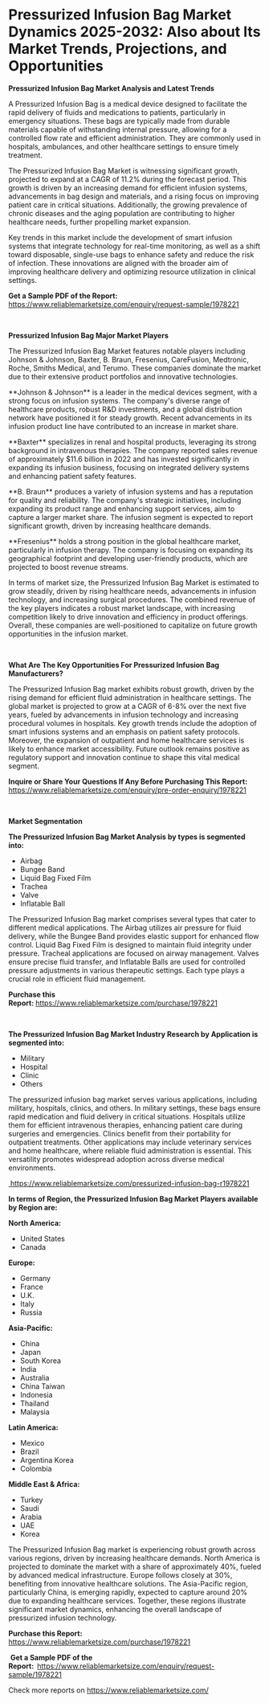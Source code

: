 <p><h1>Pressurized Infusion Bag Market Dynamics 2025-2032: Also about Its Market Trends, Projections, and Opportunities</h1></p><p><strong>Pressurized Infusion Bag Market Analysis and Latest Trends</strong></p>
<p><p>A Pressurized Infusion Bag is a medical device designed to facilitate the rapid delivery of fluids and medications to patients, particularly in emergency situations. These bags are typically made from durable materials capable of withstanding internal pressure, allowing for a controlled flow rate and efficient administration. They are commonly used in hospitals, ambulances, and other healthcare settings to ensure timely treatment.</p><p>The Pressurized Infusion Bag Market is witnessing significant growth, projected to expand at a CAGR of 11.2% during the forecast period. This growth is driven by an increasing demand for efficient infusion systems, advancements in bag design and materials, and a rising focus on improving patient care in critical situations. Additionally, the growing prevalence of chronic diseases and the aging population are contributing to higher healthcare needs, further propelling market expansion.</p><p>Key trends in this market include the development of smart infusion systems that integrate technology for real-time monitoring, as well as a shift toward disposable, single-use bags to enhance safety and reduce the risk of infection. These innovations are aligned with the broader aim of improving healthcare delivery and optimizing resource utilization in clinical settings.</p></p>
<p><strong>Get a Sample PDF of the Report:&nbsp;</strong> <a href="https://www.reliablemarketsize.com/enquiry/request-sample/1978221?utm_campaign=3094&utm_medium=2&utm_source=Github&utm_content=ia&utm_term=05032025&utm_id=pressurized-infusion-bag">https://www.reliablemarketsize.com/enquiry/request-sample/1978221</a></p>
<p>&nbsp;</p>
<p><strong>Pressurized Infusion Bag Major Market Players</strong></p>
<p><p>The Pressurized Infusion Bag Market features notable players including Johnson & Johnson, Baxter, B. Braun, Fresenius, CareFusion, Medtronic, Roche, Smiths Medical, and Terumo. These companies dominate the market due to their extensive product portfolios and innovative technologies. </p><p>**Johnson & Johnson** is a leader in the medical devices segment, with a strong focus on infusion systems. The company's diverse range of healthcare products, robust R&D investments, and a global distribution network have positioned it for steady growth. Recent advancements in its infusion product line have contributed to an increase in market share.</p><p>**Baxter** specializes in renal and hospital products, leveraging its strong background in intravenous therapies. The company reported sales revenue of approximately $11.6 billion in 2022 and has invested significantly in expanding its infusion business, focusing on integrated delivery systems and enhancing patient safety features.</p><p>**B. Braun** produces a variety of infusion systems and has a reputation for quality and reliability. The company's strategic initiatives, including expanding its product range and enhancing support services, aim to capture a larger market share. The infusion segment is expected to report significant growth, driven by increasing healthcare demands.</p><p>**Fresenius** holds a strong position in the global healthcare market, particularly in infusion therapy. The company is focusing on expanding its geographical footprint and developing user-friendly products, which are projected to boost revenue streams.</p><p>In terms of market size, the Pressurized Infusion Bag Market is estimated to grow steadily, driven by rising healthcare needs, advancements in infusion technology, and increasing surgical procedures. The combined revenue of the key players indicates a robust market landscape, with increasing competition likely to drive innovation and efficiency in product offerings. Overall, these companies are well-positioned to capitalize on future growth opportunities in the infusion market.</p></p>
<p>&nbsp;</p>
<p><strong>What Are The Key Opportunities For Pressurized Infusion Bag Manufacturers?</strong></p>
<p><p>The Pressurized Infusion Bag market exhibits robust growth, driven by the rising demand for efficient fluid administration in healthcare settings. The global market is projected to grow at a CAGR of 6-8% over the next five years, fueled by advancements in infusion technology and increasing procedural volumes in hospitals. Key growth trends include the adoption of smart infusions systems and an emphasis on patient safety protocols. Moreover, the expansion of outpatient and home healthcare services is likely to enhance market accessibility. Future outlook remains positive as regulatory support and innovation continue to shape this vital medical segment.</p></p>
<p><strong>Inquire or Share Your Questions If Any Before Purchasing This Report:</strong> <a href="https://www.reliablemarketsize.com/enquiry/pre-order-enquiry/1978221?utm_campaign=3094&utm_medium=2&utm_source=Github&utm_content=ia&utm_term=05032025&utm_id=pressurized-infusion-bag">https://www.reliablemarketsize.com/enquiry/pre-order-enquiry/1978221</a></p>
<p>&nbsp;</p>
<p><strong>Market Segmentation</strong></p>
<p><strong>The Pressurized Infusion Bag Market Analysis by types is segmented into:</strong></p>
<p><ul><li>Airbag</li><li>Bungee Band</li><li>Liquid Bag Fixed Film</li><li>Trachea</li><li>Valve</li><li>Inflatable Ball</li></ul></p>
<p><p>The Pressurized Infusion Bag market comprises several types that cater to different medical applications. The Airbag utilizes air pressure for fluid delivery, while the Bungee Band provides elastic support for enhanced flow control. Liquid Bag Fixed Film is designed to maintain fluid integrity under pressure. Tracheal applications are focused on airway management. Valves ensure precise fluid transfer, and Inflatable Balls are used for controlled pressure adjustments in various therapeutic settings. Each type plays a crucial role in efficient fluid management.</p></p>
<p><strong>Purchase this Report:&nbsp;</strong><a href="https://www.reliablemarketsize.com/purchase/1978221?utm_campaign=3094&utm_medium=2&utm_source=Github&utm_content=ia&utm_term=05032025&utm_id=pressurized-infusion-bag">https://www.reliablemarketsize.com/purchase/1978221</a></p>
<p>&nbsp;</p>
<p><strong>The Pressurized Infusion Bag Market Industry Research by Application is segmented into:</strong></p>
<p><ul><li>Military</li><li>Hospital</li><li>Clinic</li><li>Others</li></ul></p>
<p><p>The pressurized infusion bag market serves various applications, including military, hospitals, clinics, and others. In military settings, these bags ensure rapid medication and fluid delivery in critical situations. Hospitals utilize them for efficient intravenous therapies, enhancing patient care during surgeries and emergencies. Clinics benefit from their portability for outpatient treatments. Other applications may include veterinary services and home healthcare, where reliable fluid administration is essential. This versatility promotes widespread adoption across diverse medical environments.</p></p>
<p><a href="https://www.reliablemarketsize.com/pressurized-infusion-bag-r1978221?utm_campaign=3094&utm_medium=2&utm_source=Github&utm_content=ia&utm_term=05032025&utm_id=pressurized-infusion-bag">&nbsp;https://www.reliablemarketsize.com/pressurized-infusion-bag-r1978221</a></p>
<p><strong>In terms of Region, the Pressurized Infusion Bag Market Players available by Region are:</strong></p>
<p>
    <p> <strong> North America: </strong>
        <ul>
            <li>United States</li>
            <li>Canada</li>
        </ul>
        </p> 
    <p> <strong> Europe: </strong>
        <ul>
            <li>Germany</li>
            <li>France</li>
            <li>U.K.</li>
            <li>Italy</li>
            <li>Russia</li>
        </ul>
        </p> 
    <p> <strong> Asia-Pacific: </strong>
        <ul>
            <li>China</li>
            <li>Japan</li>
            <li>South Korea</li>
            <li>India</li>
            <li>Australia</li>
            <li>China Taiwan</li>
            <li>Indonesia</li>
            <li>Thailand</li>
            <li>Malaysia</li>
        </ul>
        </p> 
    <p> <strong> Latin America: </strong>
        <ul>
            <li>Mexico</li>
            <li>Brazil</li>
            <li>Argentina Korea</li>
            <li>Colombia</li>
        </ul>
        </p> 
    <p> <strong> Middle East & Africa: </strong>
        <ul>
            <li>Turkey</li>
            <li>Saudi</li>
            <li>Arabia</li>
            <li>UAE</li>
            <li>Korea</li>
        </ul>
    </p>
    </p>
<p><p>The Pressurized Infusion Bag market is experiencing robust growth across various regions, driven by increasing healthcare demands. North America is projected to dominate the market with a share of approximately 40%, fueled by advanced medical infrastructure. Europe follows closely at 30%, benefiting from innovative healthcare solutions. The Asia-Pacific region, particularly China, is emerging rapidly, expected to capture around 20% due to expanding healthcare services. Together, these regions illustrate significant market dynamics, enhancing the overall landscape of pressurized infusion technology.</p></p>
<p><strong>Purchase this Report: </strong><a href="https://www.reliablemarketsize.com/purchase/1978221?utm_campaign=3094&utm_medium=2&utm_source=Github&utm_content=ia&utm_term=05032025&utm_id=pressurized-infusion-bag">https://www.reliablemarketsize.com/purchase/1978221</a></p>
<p>&nbsp;<strong>Get a Sample PDF of the Report:&nbsp;&nbsp;</strong><a href="https://www.reliablemarketsize.com/enquiry/request-sample/1978221?utm_campaign=3094&utm_medium=2&utm_source=Github&utm_content=ia&utm_term=05032025&utm_id=pressurized-infusion-bag">https://www.reliablemarketsize.com/enquiry/request-sample/1978221</a></p>
<p><strong></strong></p>
<p>Check more reports on <a href="https://www.reliablemarketsize.com/?utm_campaign=3094&utm_medium=2&utm_source=Github&utm_content=ia&utm_term=05032025&utm_id=pressurized-infusion-bag">https://www.reliablemarketsize.com/</a></p>